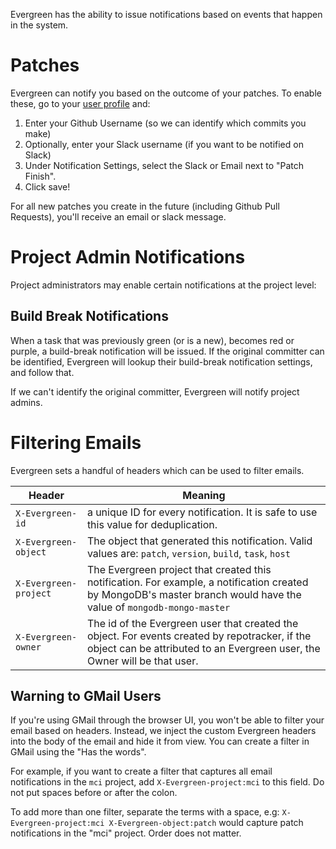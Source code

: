 Evergreen has the ability to issue notifications based on events that happen in the system.

# Patches
Evergreen can notify you based on the outcome of your patches. To enable these, go to your [user profile](https://evergreen.mongodb.com/settings) and:
1. Enter your Github Username (so we can identify which commits you make)
2. Optionally, enter your Slack username (if you want to be notified on Slack)
3. Under Notification Settings, select the Slack or Email next to "Patch Finish".
4. Click save!

For all new patches you create in the future (including Github Pull Requests), you'll receive an email or slack message.

# Project Admin Notifications
Project administrators may enable certain notifications at the project level:

## Build Break Notifications
When a task that was previously green (or is a new), becomes red or purple, a build-break notification will be issued. If the original committer can be identified, Evergreen will lookup their build-break notification settings, and follow that. 

If we can't identify the original committer, Evergreen will notify project admins.

# Filtering Emails
Evergreen sets a handful of headers which can be used to filter emails.

|          Header             | Meaning |
| --------------------------- | --- |
| `X-Evergreen-id`              | a unique ID for every notification. It is safe to use this value for deduplication. |
| `X-Evergreen-object`          | The object that generated this notification. Valid values are: `patch`, `version`, `build`, `task`, `host` |
| `X-Evergreen-project`         | The Evergreen project that created this notification. For example, a notification created by MongoDB's master branch would have the value of `mongodb-mongo-master` |
| `X-Evergreen-owner`           | The id of the Evergreen user that created the object. For events created by repotracker, if the object can be attributed to an Evergreen user, the Owner will be that user. |

## Warning to GMail Users
If you're using GMail through the browser UI, you won't be able to filter your email based on headers. Instead, we inject the custom Evergreen headers into the body of the email and hide it from view. You can create a filter in GMail using the "Has the words".

For example, if you want to create a filter that captures all email notifications in the `mci` project, add `X-Evergreen-project:mci` to this field. Do not put spaces before or after the colon. 

To add more than one filter, separate the terms with a space, e.g: `X-Evergreen-project:mci X-Evergreen-object:patch` would capture patch notifications in the "mci" project. Order does not matter.

